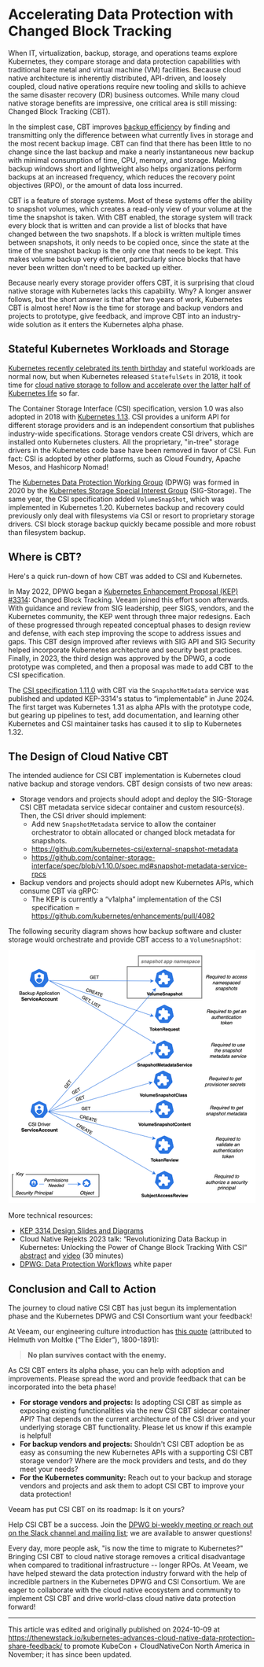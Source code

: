 #  Accelerating Data Protection with Changed Block Tracking

When IT, virtualization, backup, storage, and operations teams explore Kubernetes, they compare storage and data protection capabilities with traditional bare metal and virtual machine (VM) facilities. Because cloud native architecture is inherently distributed, API-driven, and loosely coupled, cloud native operations require new tooling and skills to achieve the same disaster recovery (DR) business outcomes. While many cloud native storage benefits are impressive, one critical area is still missing: Changed Block Tracking (CBT).

In the simplest case, CBT improves [backup efficiency](https://en.wikipedia.org/wiki/Incremental_backup) by finding and transmitting only the difference between what currently lives in storage and the most recent backup image. CBT can find that there has been little to no change since the last backup and make a nearly instantaneous new backup with minimal consumption of time, CPU, memory, and storage. Making backup windows short and lightweight also helps organizations perform backups at an increased frequency, which reduces the recovery point objectives (RPO), or the amount of data loss incurred.

CBT is a feature of storage systems. Most of these systems offer the ability to snapshot volumes, which creates a read-only view of your volume at the time the snapshot is taken. With CBT enabled, the storage system will track every block that is written and can provide a list of blocks that have changed between the two snapshots. If a block is written multiple times between snapshots, it only needs to be copied once, since the state at the time of the snapshot backup is the only one that needs to be kept. This makes volume backup very efficient, particularly since blocks that have never been written don't need to be backed up either.

Because nearly every storage provider offers CBT, it is surprising that cloud native storage with Kubernetes lacks this capability. Why? A longer answer follows, but the short answer is that after two years of work, Kubernetes CBT is almost here! Now is the time for storage and backup vendors and projects to prototype, give feedback, and improve CBT into an industry-wide solution as it enters the Kubernetes alpha phase.

## Stateful Kubernetes Workloads and Storage

[Kubernetes recently celebrated its tenth birthday](https://www.cncf.io/blog/2024/06/07/kubernetes-is-ten-years-old/) and stateful workloads are normal now, but when Kubernetes released `StatefulSets` in 2018, it took time for [cloud native storage to follow and accelerate over the latter half of Kubernetes life](https://www.veeam.com/blog/stateful-vs-stateless-kubernetes.html) so far.

The Container Storage Interface (CSI) specification, version 1.0 was also adopted in 2018 with [Kubernetes 1.13](https://kubernetes.io/blog/2018/12/03/kubernetes-1-13-release-announcement/). CSI provides a uniform API for different storage providers and is an independent consortium that publishes industry-wide specifications. Storage vendors create CSI drivers, which are installed onto Kubernetes clusters. All the proprietary, "in-tree" storage drivers in the Kubernetes code base have been removed in favor of CSI. Fun fact: CSI is adopted by other platforms, such as Cloud Foundry, Apache Mesos, and Hashicorp Nomad!

The [Kubernetes Data Protection Working Group](https://github.com/kubernetes/community/blob/master/wg-data-protection/README.md) (DPWG) was formed in 2020 by the [Kubernetes Storage Special Interest Group](https://github.com/kubernetes/community/tree/master/sig-storage) (SIG-Storage). The same year, the CSI specification added `VolumeSnapShot`, which was implemented in Kubernetes 1.20. Kubernetes backup and recovery could previously only deal with filesystems via CSI or resort to proprietary storage drivers. CSI block storage backup quickly became possible and more robust than filesystem backup.

## Where is CBT?

Here's a quick run-down of how CBT was added to CSI and Kubernetes.

In May 2022, DPWG began a [Kubernetes Enhancement Proposal (KEP) #3314](https://github.com/kubernetes/enhancements/pull/4082): Changed Block Tracking. Veeam joined this effort soon afterwards. With guidance and review from SIG leadership, peer SIGS, vendors, and the Kubernetes community, the KEP went through three major redesigns. Each of these progressed through repeated conceptual phases to design review and defense, with each step improving the scope to address issues and gaps. This CBT design improved after reviews with SIG API and SIG Security helped incorporate Kubernetes architecture and security best practices. Finally, in 2023, the third design was approved by the DPWG, a code prototype was completed, and then a proposal was made to add CBT to the CSI specification.

The [CSI specification 1.11.0](https://github.com/container-storage-interface/spec/releases/tag/v1.10.0) with CBT via the `SnapshotMetadata` service was published and updated KEP-3314's status to “implementable” in June 2024. The first target was Kubernetes 1.31 as alpha APIs with the prototype code, but gearing up pipelines to test, add documentation, and learning other Kubernetes and CSI maintainer tasks has caused it to slip to Kubernetes 1.32.

## The Design of Cloud Native CBT

The intended audience for CSI CBT implementation is Kubernetes cloud native backup and storage vendors. CBT design consists of two new areas:

- Storage vendors and projects should adopt and deploy the SIG-Storage CSI CBT metadata service sidecar container and custom resource(s). Then, the CSI driver should implement:
    - Add new `SnapshotMetadata` service to allow the container orchestrator to obtain allocated or changed block metadata for snapshots.
    - https://github.com/kubernetes-csi/external-snapshot-metadata
    - https://github.com/container-storage-interface/spec/blob/v1.10.0/spec.md#snapshot-metadata-service-rpcs
- Backup vendors and projects should adopt new Kubernetes APIs, which consume CBT via gRPC:
    - The KEP is currently a “v1alpha” implementation of the CSI specification = https://github.com/kubernetes/enhancements/pull/4082

The following security diagram shows how backup software and cluster storage would orchestrate and provide CBT access to a `VolumeSnapShot`:

![CSI-CBT-security](CSI-CBT-security.png)

More technical resources:
- [KEP 3314 Design Slides and Diagrams](https://docs.google.com/presentation/d/11nCmMkOEm5sY7zGQeXmsAV2wR7mb8HUYPKWyXhyD86o/edit#slide=id.p)
-	Cloud Native Rejekts 2023 talk: “Revolutionizing Data Backup in Kubernetes: Unlocking the Power of Change Block Tracking With CSI“ [abstract](https://cfp.cloud-native.rejekts.io/cloud-native-rejekts-na-chicago-2023/talk/HGPYB3/) and [video](https://www.youtube.com/watch?v=sV1skj7OW7Y&list=PLnfCaIV4aZe-4zfJeSl1bN9xKBhlIEGSt&index=29) (30 minutes)
-	[DPWG: Data Protection Workflows](https://github.com/kubernetes/community/blob/master/wg-data-protection/data-protection-workflows-white-paper.md) white paper

## Conclusion and Call to Action

The journey to cloud native CSI CBT has just begun its implementation phase and the Kubernetes DPWG and CSI Consortium want your feedback!

At Veeam, our engineering culture introduction has [this quote](https://quoteinvestigator.com/2021/05/04/no-plan/) (attributed to Helmuth von Moltke (“The Elder”), 1800-1891):
> **No plan survives contact with the enemy.**


As CSI CBT enters its alpha phase, you can help with adoption and improvements. Please spread the word and provide feedback that can be incorporated into the beta phase!

- __For storage vendors and projects:__ Is adopting CSI CBT as simple as exposing existing functionalities via the new CSI CBT sidecar container API? That depends on the current architecture of the CSI driver and your underlying storage CBT functionality. Please let us know if this example is helpful!
- __For backup vendors and projects:__ Shouldn't CSI CBT adoption be as easy as consuming the new Kubernetes APIs with a supporting CSI CBT storage vendor? Where are the mock providers and tests, and do they meet your needs?
- __For the Kubernetes community:__ Reach out to your backup and storage vendors and projects and ask them to adopt CSI CBT to improve your data protection!

Veeam has put CSI CBT on its roadmap: Is it on yours?

Help CSI CBT be a success. Join the [DPWG bi-weekly meeting or reach out on the Slack channel and mailing list](https://github.com/kubernetes/community/blob/master/wg-data-protection/README.md#meetings); we are available to answer questions!

Every day, more people ask, "is now the time to migrate to Kubernetes?" Bringing CSI CBT to cloud native storage removes a critical disadvantage when compared to traditional infrastructure -- longer RPOs. At Veeam, we have helped steward the data protection industry forward with the help of incredible partners in the Kubernetes DPWG and CSI Consortium. We are eager to collaborate with the cloud native ecosystem and community to implement CSI CBT and drive world-class cloud native data protection forward!

---

This article was edited and originally published on 2024-10-09 at https://thenewstack.io/kubernetes-advances-cloud-native-data-protection-share-feedback/ to promote KubeCon + CloudNativeCon North America in November; it has since been updated.
